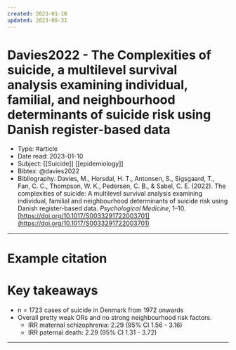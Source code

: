 ```yaml
---
created: 2023-01-10
updated: 2023-08-31
---
```

# Davies2022 - The Complexities of suicide, a multilevel survival analysis examining individual, familial, and neighbourhood determinants of suicide risk using Danish register-based data

* Type: #article
* Date read: 2023-01-10
* Subject: [[Suicide]] [[epidemiology]]
* Bibtex: @davies2022
* Bibliography: Davies, M., Horsdal, H. T., Antonsen, S., Sigsgaard, T., Fan, C. C., Thompson, W. K., Pedersen, C. B., & Sabel, C. E. (2022). The complexities of suicide: A multilevel survival analysis examining individual, familial and neighbourhood determinants of suicide risk using Danish register-based data. _Psychological Medicine_, 1–10. [https://doi.org/10.1017/S0033291722003701](https://doi.org/10.1017/S0033291722003701)
---
# Example citation


# Key takeaways
* n = 1723 cases of suicide in Denmark from 1972 onwards
* Overall pretty weak ORs and no strong neighbourhood risk factors. 
	* IRR maternal schizophrenia: 2.29 (95% CI 1.56 - 3.16)
	* IRR paternal death: 2.29 (95% CI 1.31 - 3.72)

---